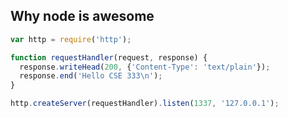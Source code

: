 ##  Why node is awesome

```javascript
var http = require('http');

function requestHandler(request, response) {
  response.writeHead(200, {'Content-Type': 'text/plain'});
  response.end('Hello CSE 333\n');
} 

http.createServer(requestHandler).listen(1337, '127.0.0.1');
```
